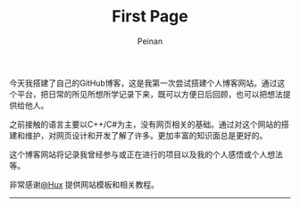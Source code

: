 ﻿---
layout: post
title: "First Page"
subtitle:
author: "Peinan"
header-style: text
category: notes
tags:
  - Ideas
---

今天我搭建了自己的GitHub博客，这是我第一次尝试搭建个人博客网站。通过这个平台，把日常的所见所想所学记录下来，既可以方便日后回顾，也可以把想法提供给他人。

之前接触的语言主要以C++/C#为主，没有网页相关的基础。通过对这个网站的搭建和维护，对网页设计和开发了解了许多。更加丰富的知识面总是更好的。

这个博客网站将记录我曾经参与或正在进行的项目以及我的个人感悟或个人想法等。

非常感谢[@Hux][1] 提供网站模板和相关教程。

---

[1]: https://huangxuan.me